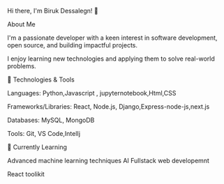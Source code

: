Hi there, I'm Biruk Dessalegn! 👋

About Me


I'm a passionate developer with a keen interest in software development, open source, and building impactful projects. 


I enjoy learning new technologies and applying them to solve real-world problems.


🔧 Technologies & Tools



Languages: Python,Javascript , jupyternotebook,Html,CSS


Frameworks/Libraries: React, Node.js, Django,Express-node-js,next.js


Databases: MySQL, MongoDB


Tools: Git, VS Code,IntelIj


🌱 Currently Learning


Advanced machine learning techniques
AI
Fullstack web developemnt

React toolikit
